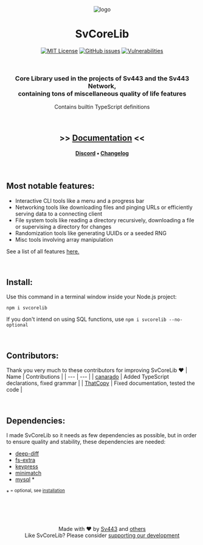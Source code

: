 <div align="center" style="text-align:center;">

![logo](https://sv443.net/resources/images/svcorelib_small.png)

# SvCoreLib
[![MIT License](https://img.shields.io/npm/l/svcorelib)](https://sv443.net/LICENSE) [![GitHub issues](https://img.shields.io/github/issues/Sv443-Network/SvCoreLib)](https://github.com/Sv443-Network/SvCoreLib/issues) [![Vulnerabilities](https://img.shields.io/snyk/vulnerabilities/npm/svcorelib)](https://snyk.io/)

<br>

### Core Library used in the projects of Sv443 and the Sv443 Network,<br>containing tons of miscellaneous quality of life features
Contains builtin TypeScript definitions

<br>

## >> [Documentation](./docs.md#readme) <<
#### [Discord](https://dc.sv443.net) • [Changelog](./changelog.md#readme)

</div>

<br>

## Most notable features:
- Interactive CLI tools like a menu and a progress bar
- Networking tools like downloading files and pinging URLs or efficiently serving data to a connecting client
- File system tools like reading a directory recursively, downloading a file or supervising a directory for changes
- Randomization tools like generating UUIDs or a seeded RNG
- Misc tools involving array manipulation
  
See a list of all features [here.](./docs.md#table-of-contents)

<br>

## Install:
Use this command in a terminal window inside your Node.js project:
```
npm i svcorelib
```

If you don't intend on using SQL functions, use `npm i svcorelib --no-optional`

<br>

## Contributors:
Thank you very much to these contributors for improving SvCoreLib ❤️
| Name | Contributions |
| --- | --- |
| [canarado](https://github.com/canarado) | Added TypeScript declarations, fixed grammar |
| [ThatCopy](https://github.com/ThatCopy) | Fixed documentation, tested the code |

<br>

## Dependencies:
I made SvCoreLib so it needs as few dependencies as possible, but in order to ensure quality and stability, these dependencies are needed:
- [deep-diff](https://npmjs.com/package/deep-diff)
- [fs-extra](https://npmjs.com/package/fs-extra)
- [keypress](https://npmjs.com/package/keypress)
- [minimatch](https://npmjs.com/package/minimatch)
- [mysql](https://npmjs.com/package/mysql) *

\*<sup> = optional, see [installation](#install)</sup>

<br><br><br>

<div align="center" style="text-align:center">

Made with ❤️ by [Sv443](https://github.com/Sv443) and [others](https://github.com/Sv443-Network/SvCoreLib/graphs/contributors)  
Like SvCoreLib? Please consider [supporting our development](https://github.com/sponsors/Sv443)

</div>
